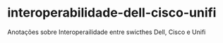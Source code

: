 # interoperabilidade-dell-cisco-unifi
Anotações sobre Interoperailidade entre swicthes Dell, Cisco e Unifi
